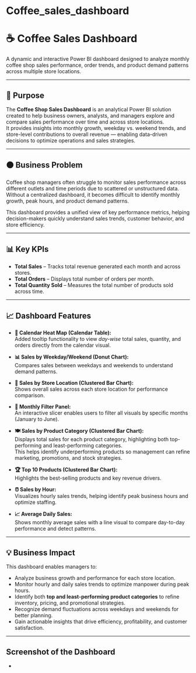 # Coffee_sales_dashboard
# ☕ Coffee Sales Dashboard  

A dynamic and interactive Power BI dashboard designed to analyze monthly coffee shop sales performance, order trends, and product demand patterns across multiple store locations.  

---

## 📝 Purpose  

The **Coffee Shop Sales Dashboard** is an analytical Power BI solution created to help business owners, analysts, and managers explore and compare sales performance over time and across store locations.  
It provides insights into monthly growth, weekday vs. weekend trends, and store-level contributions to overall revenue — enabling data-driven decisions to optimize operations and sales strategies.

---

## 🟤 Business Problem  

Coffee shop managers often struggle to monitor sales performance across different outlets and time periods due to scattered or unstructured data. Without a centralized dashboard, it becomes difficult to identify monthly growth, peak hours, and product demand patterns.  

This dashboard provides a unified view of key performance metrics, helping decision-makers quickly understand sales trends, customer behavior, and store efficiency.

---

## 📊 Key KPIs  

- **Total Sales** – Tracks total revenue generated each month and across stores.  
- **Total Orders** – Displays total number of orders per month.  
- **Total Quantity Sold** – Measures the total number of products sold across time.  

---

## 📈 Dashboard Features  

- **📅 Calendar Heat Map (Calendar Table):**  
  Added tooltip functionality to view *day-wise* total sales, quantity, and orders directly from the calendar visual.  

- **📊 Sales by Weekday/Weekend (Donut Chart):**  
  Compares sales between weekdays and weekends to understand demand patterns.  

- **🏪 Sales by Store Location (Clustered Bar Chart):**  
  Shows overall sales across each store location for performance comparison.  

- **📆 Monthly Filter Panel:**  
  An interactive slicer enables users to filter all visuals by specific months (January to June).  

- **🍽️ Sales by Product Category (Clustered Bar Chart):**  
  Displays total sales for each product category, highlighting both top-performing and least-performing categories.  
  This helps identify underperforming products so management can refine marketing, promotions, and stock strategies.  

- **🏆 Top 10 Products (Clustered Bar Chart):**  
  Highlights the best-selling products and key revenue drivers.  

- **⏰ Sales by Hour:**  
  Visualizes hourly sales trends, helping identify peak business hours and optimize staffing.  

- **📈 Average Daily Sales:**  
  Shows monthly average sales with a line visual to compare day-to-day performance and detect patterns.  

---

## 💡 Business Impact  

This dashboard enables managers to:  
- Analyze business growth and performance for each store location.  
- Monitor hourly and daily sales trends to optimize manpower during peak hours.  
- Identify both **top and least-performing product categories** to refine inventory, pricing, and promotional strategies.  
- Recognize demand fluctuations across weekdays and weekends for better planning.  
- Gain actionable insights that drive efficiency, profitability, and customer satisfaction.
---
## Screenshot of the Dashboard
-
